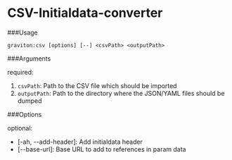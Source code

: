 CSV-Initialdata-converter
===========

###Usage

  `graviton:csv [options] [--] <csvPath> <outputPath>`

###Arguments

required:
  1. `csvPath`: Path to the CSV file which should be imported
  2. `outputPath`: Path to the directory where the JSON/YAML files should be dumped

###Options

optional:
  * [-ah, --add-header]: Add initialdata header
  * [--base-url]: Base URL to add to references in param data


